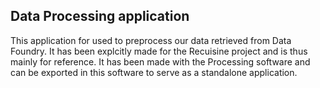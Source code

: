 ## Data Processing application

This application for used to preprocess our data retrieved from Data Foundry. It has been explcitly made for the Recuisine project and is thus mainly for reference. It has been made with the Processing software and can be exported in this software to serve as a standalone application.
